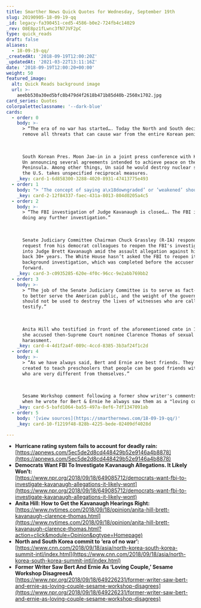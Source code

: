 ```yaml
---
title: Smarther News Quick Quotes for Wednesday, September 19th
slug: 20190905-18-09-19-qq
_id: legacy-fa390451-ced5-4586-b0e2-724fb4c14029
_rev: O8E8pz1fLwnc3fN7JVF2pC
type: quick_reads
draft: false
aliases:
  - 18-09-19-qq/
_createdAt: '2018-09-19T12:00:20Z'
_updatedAt: '2021-03-22T13:11:16Z'
date: '2018-09-19T12:00:20+00:00'
weight: 50
featured_image:
  alt: Quick Reads background image
  url: >-
    aeebb530a30ed5bfc8b479d4f2618b471b85d40b-2560x1702.jpg
card_series: Quotes
colorpaletteclassname: '--dark-blue'
cards:
  - order: 0
    body: >-
      > “The era of no war has started…. Today the North and South decided to
      remove all threats that can cause war from the entire Korean peninsula.”  
        
        
        
      South Korean Pres. Moon Jae-in in a joint press conference with Kim Jong
      Un announcing several agreements intended to achieve peace on the Korean
      Peninsula. Among other things, Un said he would destroy nuclear sites *if*
      the U.S. takes unspecified reciprocal measures.
    _key: card-1-6d858300-3288-4020-8931-47413775e493
  - order: 1
    body: "> ‘The concept of saying a\x18downgraded’ or ’weakened’ should be forever banished.’  \n  \n  \n  \nUniversity of Georgia meteorology professor Marshall Shepherd speaking about the limits of the current rating system for Cat 1-5 hurricanes. He believed Florence was more dangerous as a Cat 2 storm, but the current scale measures wind strength, not flooding threat, giving some residents reason to not evacuate."
    _key: card-2-12f84337-faec-431a-8013-804d0205a4c5
  - order: 2
    body: >-
      > “The FBI investigation of Judge Kavanaugh is closed…. The FBI is not
      doing any further investigation.”  
        
        
        
      Senate Judiciary Committee Chairman Chuck Grassley (R-IA) responding to a
      request from his democrat colleagues to reopen the FBI's investigation
      into Judge Brett Kavanaugh amid the assault allegation against him dating
      back 30+ years. The White House hasn’t asked the FBI to reopen its
      background investigation, which was completed before the accuser came
      forward.
    _key: card-3-c0935285-620e-4f0c-96cc-9e2abb769bb2
  - order: 3
    body: >-
      > “The job of the Senate Judiciary Committee is to serve as fact-finders,
      to better serve the American public, and the weight of the government
      should not be used to destroy the lives of witnesses who are called to
      testify.”  
        
        
        
      Anita Hill who testified in front of the aforementioned cmte in 1991 when
      she accused then-Supreme Court nominee Clarence Thomas of sexual
      harassment.
    _key: card-4-4d1f2a4f-089c-4ccd-8385-3b3af24f1c2d
  - order: 4
    body: >-
      > “As we have always said, Bert and Ernie are best friends. They were
      created to teach preschoolers that people can be good friends with those
      who are very different from themselves.”  
        
        
        
      Sesame Workshop comment following a former show writer's comments that
      when he wrote for Bert & Ernie he always saw them as a "loving couple."
    _key: card-5-bafd1064-ba55-497a-8ef6-7df1347091ab
  - order: 5
    body: '[view sources](https://smarthernews.com/18-09-19-qq/)'
    _key: card-10-f1219f48-828b-4225-bede-02409df4028d

---
```

* **Hurricane rating system fails to account for deadly rain:**  
[https://apnews.com/5ec5de2d8cd448429b52e9146a4b8878](https://apnews.com/5ec5de2d8cd448429b52e9146a4b8878)
* **Democrats Want FBI To Investigate Kavanaugh Allegations. It Likely Won’t:**  
[https://www.npr.org/2018/09/18/649085712/democrats-want-fbi-to-investigate-kavanaugh-allegations-it-likely-wont](https://www.npr.org/2018/09/18/649085712/democrats-want-fbi-to-investigate-kavanaugh-allegations-it-likely-wont)
* **Anita Hill: How to Get the Kavanaugh Hearings Right:**  
[https://www.nytimes.com/2018/09/18/opinion/anita-hill-brett-kavanaugh-clarence-thomas.html](https://www.nytimes.com/2018/09/18/opinion/anita-hill-brett-kavanaugh-clarence-thomas.html?action=click&module=Opinion&pgtype=Homepage)
* **North and South Korea commit to ‘era of no war’:** [https://www.cnn.com/2018/09/18/asia/north-korea-south-korea-summit-intl/index.html](https://www.cnn.com/2018/09/18/asia/north-korea-south-korea-summit-intl/index.html)
* **Former Writer Saw Bert And Ernie As ‘Loving Couple,’ Sesame Workshop DisagreesA**  
[https://www.npr.org/2018/09/18/649226231/former-writer-saw-bert-and-ernie-as-loving-couple-sesame-workshop-disagrees](https://www.npr.org/2018/09/18/649226231/former-writer-saw-bert-and-ernie-as-loving-couple-sesame-workshop-disagrees)